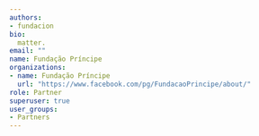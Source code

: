 ```yaml
---
authors:
- fundacion
bio: 
  matter.
email: ""
name: Fundação Príncipe
organizations:
- name: Fundação Príncipe
  url: "https://www.facebook.com/pg/FundacaoPrincipe/about/"
role: Partner
superuser: true
user_groups:
- Partners
---
```


